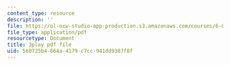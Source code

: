 ```yaml
---
content_type: resource
description: ''
file: https://ol-ocw-studio-app-production.s3.amazonaws.com/courses/6-00sc-introduction-to-computer-science-and-programming-spring-2011/560725b4664a4179c7cc941dd9387f8f_TIQTYgmavC4.pdf
file_type: application/pdf
resourcetype: Document
title: 3play pdf file
uid: 560725b4-664a-4179-c7cc-941dd9387f8f
---
```

